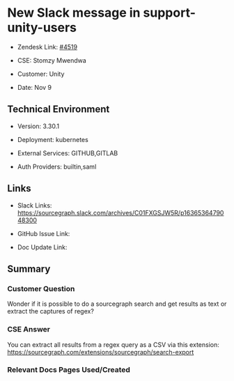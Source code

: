

# New Slack message in support-unity-users <!-- Ticket Title  Hint: include keywords to make it searchable -->



- Zendesk Link: [#4519](https://sourcegraph.zendesk.com/agent/tickets/4519)

- CSE: Stomzy Mwendwa

- Customer: Unity <!-- Redact if this contains personally identifying information -->

- Date: Nov 9


<!-- Data populated from integration, speak to Ben Gordon or Michael Bali if not working -->

<!-- During Internal team trial, fill missing data manually (we are waiting for all data to sync) -->



## Technical Environment

- Version: 3.30.1​

- Deployment: kubernetes

- External Services: GITHUB,GITLAB

- Auth Providers: builtin,saml





## Links
<!-- Data for CSE manual entry -->
- Slack Links: https://sourcegraph.slack.com/archives/C01FXGSJW5R/p1636536479048300

- GitHub Issue Link:

- Doc Update Link:



## Summary

### Customer Question

Wonder if it is possible to do a sourcegraph search and get results as text or extract the captures of regex?
### CSE Answer

You can extract all results from a regex query as a CSV via this extension: https://sourcegraph.com/extensions/sourcegraph/search-export



### Relevant Docs Pages Used/Created


<!-- Once complete, upload a copy to https://github.com/sourcegraph/support-tools-internal/tree/main/resolved-tickets as a .md file -->
<!-- Name the file 4519.md -->
